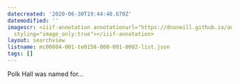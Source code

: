 ```yaml
---
datecreated: '2020-06-30T19:44:48.670Z'
datemodified: ''
imagescr: <iiif-annotation annotationurl="https://dnoneill.github.io/annotate/annotations/28acc4fa-bb0a-11ea-a40d-c6eb106cee35.json"
  styling="image_only:true"></iiif-annotation>
layout: searchview
listname: mc00084-001-te0158-000-001-0002-list.json
tags: []
---
```

Polk Hall was named for...